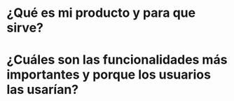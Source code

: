# ¿Qué es mi producto y para que sirve?

# ¿Cuáles son las funcionalidades más importantes y porque los usuarios las usarían?